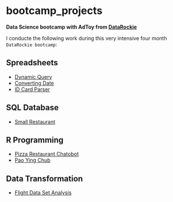 # bootcamp_projects

**Data Science bootcamp with AdToy from [DataRockie](https://datarockie.com/)**

I conducte the following work during this very intensive four month `DataRockie bootcamp`:

## Spreadsheets
- [Dynamic Query]() 
- [Converting Date]() 
- [ID Card Parser]() 

## SQL Database
  - [Small Restaurant]() 
  
## R Programming
  - [Pizza Restaurant Chatobot]() 
  - [Pao Ying Chub]()
   
## Data Transformation
  - [Flight Data Set Analysis]() 
 


